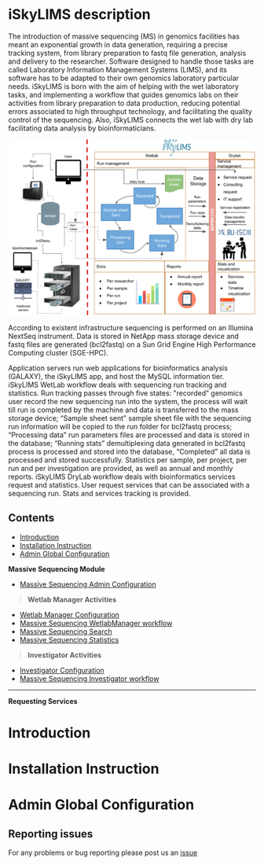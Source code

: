 # iSkyLIMS description

The introduction of massive sequencing (MS) in genomics facilities has meant an exponential growth in data generation, requiring a precise tracking system, from library preparation to fastq file generation, analysis and delivery to the researcher. Software designed to handle those tasks are called Laboratory Information Management Systems (LIMS), and its software has to be adapted to their own genomics laboratory particular needs. iSkyLIMS is born with the aim of helping with the wet laboratory tasks, and implementing a workflow that guides genomics labs on their activities from library preparation to data production, reducing potential errors associated to high throughput technology, and facilitating the quality control of the sequencing. Also, iSkyLIMS connects the wet lab with dry lab facilitating data analysis by bioinformaticians.

![iSkyLIMS diagram](images/iSkyLIMS_scheme.png)

According to existent infrastructure sequencing is performed on an Illumina NextSeq instrument. Data is stored in NetApp mass storage device and fastq files are generated (bcl2fastq) on a Sun Grid Engine High Performance Computing cluster (SGE-HPC).

Application servers run web applications for bioinformatics analysis (GALAXY), the iSkyLIMS app, and host the MySQL information tier. iSkyLIMS WetLab workflow deals with sequencing run tracking and statistics. Run tracking passes through five states: "recorded” genomics user record the new sequencing run into the system, the process will wait till run is completed by the machine and data is transferred to the mass storage device; “Sample sheet sent” sample sheet file with the sequencing run information will be copied to the run folder for bcl2fastq process; “Processing data” run parameters files are processed and data is stored in the database; “Running stats” demultiplexing data generated in bcl2fastq process is processed and stored into the database, “Completed” all data is processed and stored successfully. Statistics per sample, per project, per run and per investigation are provided, as well as annual and monthly reports. iSkyLIMS DryLab workflow deals with bioinformatics services request and statistics. User request services that can be associated with a sequencing run. Stats and services tracking is provided.



Contents
--------


* [Introduction](Introduction.md)
* [Installation Instruction](Installation.md)
* [Admin Global Configuration](AdminConfiguration.md)

**Massive Sequencing Module**

* [Massive Sequencing Admin Configuration](/massiveSequencing/massiveSequencing.md)

> **Wetlab Manager Activities**

* [Wetlab Manager Configuration](massiveSequencing/wetlabManagerConfiguration.md)
* [Massive Sequencing WetlabManager workflow](massiveSequencing/wetlabManagerWorkflow.md)
* [Massive Sequencing Search](massiveSequencing/searchGuide.md)
* [Massive Sequencing Statistics](massiveSequencing/statisticsGuide.md)

> **Investigator Activities**

* [Investigator Configuration](massiveSequencing/investigatorConfiguration.md)
* [Massive Sequencing Investigator workflow](massiveSequencing/investigatorWorkflow.md)

---
**Requesting Services**



# Introduction
# Installation Instruction
# Admin Global Configuration



## Reporting issues
For any problems or bug reporting please post us an [issue](https://github.com/BU-ISCIII/iSkyLIMS/issues)

